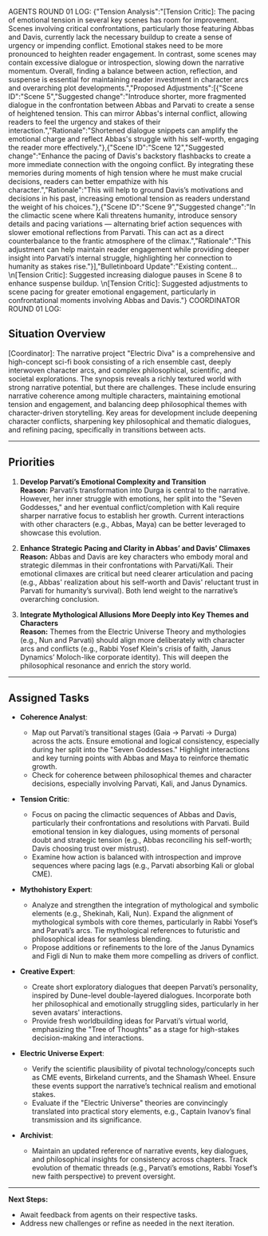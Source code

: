 AGENTS ROUND 01 LOG:
{"Tension Analysis":"[Tension Critic]: The pacing of emotional tension in several key scenes has room for improvement. Scenes involving critical confrontations, particularly those featuring Abbas and Davis, currently lack the necessary buildup to create a sense of urgency or impending conflict. Emotional stakes need to be more pronounced to heighten reader engagement. In contrast, some scenes may contain excessive dialogue or introspection, slowing down the narrative momentum. Overall, finding a balance between action, reflection, and suspense is essential for maintaining reader investment in character arcs and overarching plot developments.","Proposed Adjustments":[{"Scene ID":"Scene 5","Suggested change":"Introduce shorter, more fragmented dialogue in the confrontation between Abbas and Parvati to create a sense of heightened tension. This can mirror Abbas's internal conflict, allowing readers to feel the urgency and stakes of their interaction.","Rationale":"Shortened dialogue snippets can amplify the emotional charge and reflect Abbas's struggle with his self-worth, engaging the reader more effectively."},{"Scene ID":"Scene 12","Suggested change":"Enhance the pacing of Davis's backstory flashbacks to create a more immediate connection with the ongoing conflict. By integrating these memories during moments of high tension where he must make crucial decisions, readers can better empathize with his character.","Rationale":"This will help to ground Davis’s motivations and decisions in his past, increasing emotional tension as readers understand the weight of his choices."},{"Scene ID":"Scene 9","Suggested change":"In the climactic scene where Kali threatens humanity, introduce sensory details and pacing variations — alternating brief action sequences with slower emotional reflections from Parvati. This can act as a direct counterbalance to the frantic atmosphere of the climax.","Rationale":"This adjustment can help maintain reader engagement while providing deeper insight into Parvati’s internal struggle, highlighting her connection to humanity as stakes rise."}],"Bulletinboard Update":"Existing content...  \n[Tension Critic]: Suggested increasing dialogue pauses in Scene 8 to enhance suspense buildup.  \n[Tension Critic]: Suggested adjustments to scene pacing for greater emotional engagement, particularly in confrontational moments involving Abbas and Davis."}
COORDINATOR ROUND 01 LOG: 
## Situation Overview
[Coordinator]: The narrative project "Electric Diva" is a comprehensive and high-concept sci-fi book consisting of a rich ensemble cast, deeply interwoven character arcs, and complex philosophical, scientific, and societal explorations. The synopsis reveals a richly textured world with strong narrative potential, but there are challenges. These include ensuring narrative coherence among multiple characters, maintaining emotional tension and engagement, and balancing deep philosophical themes with character-driven storytelling. Key areas for development include deepening character conflicts, sharpening key philosophical and thematic dialogues, and refining pacing, specifically in transitions between acts.

---

## Priorities

1. **Develop Parvati’s Emotional Complexity and Transition**  
   **Reason:** Parvati’s transformation into Durga is central to the narrative. However, her inner struggle with emotions, her split into the "Seven Goddesses," and her eventual conflict/completion with Kali require sharper narrative focus to establish her growth. Current interactions with other characters (e.g., Abbas, Maya) can be better leveraged to showcase this evolution.

2. **Enhance Strategic Pacing and Clarity in Abbas’ and Davis’ Climaxes**  
   **Reason:** Abbas and Davis are key characters who embody moral and strategic dilemmas in their confrontations with Parvati/Kali. Their emotional climaxes are critical but need clearer articulation and pacing (e.g., Abbas' realization about his self-worth and Davis' reluctant trust in Parvati for humanity’s survival). Both lend weight to the narrative’s overarching conclusion.

3. **Integrate Mythological Allusions More Deeply into Key Themes and Characters**  
   **Reason:** Themes from the Electric Universe Theory and mythologies (e.g., Nun and Parvati) should align more deliberately with character arcs and conflicts (e.g., Rabbi Yosef Klein's crisis of faith, Janus Dynamics’ Moloch-like corporate identity). This will deepen the philosophical resonance and enrich the story world.

---

## Assigned Tasks

- **Coherence Analyst**:  
   - Map out Parvati’s transitional stages (Gaia → Parvati → Durga) across the acts. Ensure emotional and logical consistency, especially during her split into the "Seven Goddesses." Highlight interactions and key turning points with Abbas and Maya to reinforce thematic growth.  
   - Check for coherence between philosophical themes and character decisions, especially involving Parvati, Kali, and Janus Dynamics.

- **Tension Critic**:  
   - Focus on pacing the climactic sequences of Abbas and Davis, particularly their confrontations and resolutions with Parvati. Build emotional tension in key dialogues, using moments of personal doubt and strategic tension (e.g., Abbas reconciling his self-worth; Davis choosing trust over mistrust).  
   - Examine how action is balanced with introspection and improve sequences where pacing lags (e.g., Parvati absorbing Kali or global CME).

- **Mythohistory Expert**:  
   - Analyze and strengthen the integration of mythological and symbolic elements (e.g., Shekinah, Kali, Nun). Expand the alignment of mythological symbols with core themes, particularly in Rabbi Yosef’s and Parvati’s arcs. Tie mythological references to futuristic and philosophical ideas for seamless blending.  
   - Propose additions or refinements to the lore of the Janus Dynamics and Figli di Nun to make them more compelling as drivers of conflict.

- **Creative Expert**:  
   - Create short exploratory dialogues that deepen Parvati’s personality, inspired by Dune-level double-layered dialogues. Incorporate both her philosophical and emotionally struggling sides, particularly in her seven avatars' interactions.  
   - Provide fresh worldbuilding ideas for Parvati’s virtual world, emphasizing the "Tree of Thoughts" as a stage for high-stakes decision-making and interactions.

- **Electric Universe Expert**:  
   - Verify the scientific plausibility of pivotal technology/concepts such as CME events, Birkeland currents, and the Shamash Wheel. Ensure these events support the narrative’s technical realism and emotional stakes.  
   - Evaluate if the "Electric Universe" theories are convincingly translated into practical story elements, e.g., Captain Ivanov’s final transmission and its significance.

- **Archivist**:  
   - Maintain an updated reference of narrative events, key dialogues, and philosophical insights for consistency across chapters. Track evolution of thematic threads (e.g., Parvati’s emotions, Rabbi Yosef’s new faith perspective) to prevent oversight.

---

**Next Steps:**  
- Await feedback from agents on their respective tasks.  
- Address new challenges or refine as needed in the next iteration.